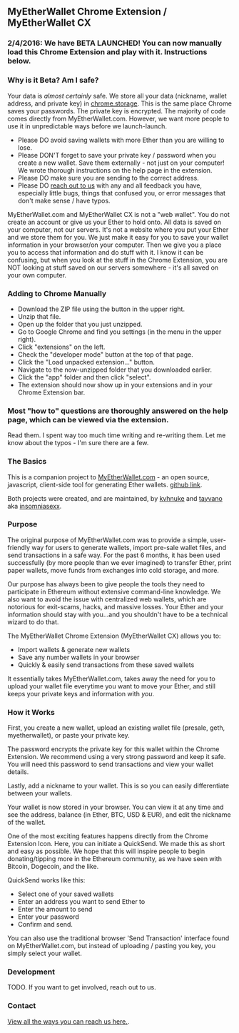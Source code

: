 ## MyEtherWallet Chrome Extension / MyEtherWallet CX

### 2/4/2016: We have BETA LAUNCHED! You can now manually load this Chrome Extension and play with it. Instructions below.

### Why is it Beta? Am I safe?
Your data is *almost certainly* safe. We store all your data (nickname, wallet address, and private key) in [chrome.storage](https://developer.chrome.com/extensions/storage). This is the same place Chrome saves your passwords. The private key is encrypted. The majority of code comes directly from MyEtherWallet.com. However, we want more people to use it in unpredictable ways before we launch-launch.

- Please DO avoid saving wallets with more Ether than you are willing to lose.
- Please DON'T forget to save your private key / password when you create a new wallet. Save them externally - not just on your computer! We wrote thorough instructions on the help page in the extension.
- Please DO make sure you are sending to the correct address.
- Please DO [reach out to us](https://www.myetherwallet.com/#contact) with any and all feedback you have, especially little bugs, things that confused you, or error messages that don't make sense / have typos.

MyEtherWallet.com and MyEtherWallet CX is not a "web wallet". You do not create an account or give us your Ether to hold onto. All data is saved on your computer, not our servers. It's not a website where you put your Ether and we store them for you. We just make it easy for you to save your wallet information in your browser/on your computer. Then we give you a place you to access that information and do stuff with it. I know it can be confusing, but when you look at the stuff in the Chrome Extension, you are NOT looking at stuff saved on our servers somewhere - it's all saved on your own computer.

### Adding to Chrome Manually

- Download the ZIP file using the button in the upper right.
- Unzip that file.
- Open up the folder that you just unzipped.
- Go to Google Chrome and find you settings (in the menu in the upper right).
- Click "extensions" on the left.
- Check the "developer mode" button at the top of that page.
- Click the "Load unpacked extension..." button.
- Navigate to the now-unzipped folder that you downloaded earlier.
- Click the "app" folder and then click "select".
- The extension should now show up in your extensions and in your Chrome Extension bar.

### Most "how to" questions are thoroughly answered on the help page, which can be viewed via the extension.

Read them. I spent way too much time writing and re-writing them. Let me know about the typos - I'm sure there are a few.

### The Basics

This is a companion project to [MyEtherWallet.com](https://www.myetherwallet.com) - an open source, javascript, client-side tool for generating Ether wallets. [github link](https://github.com/kvhnuke/etherwallet).

Both projects were created, and are maintained, by [kvhnuke](https://github.com/kvhnuke) and [tayvano](https://github.com/tayvano) aka [insomniasexx](https://www.reddit.com/user/insomniasexx).

### Purpose

The original purpose of MyEtherWallet.com was to provide a simple, user-friendly way for users to generate wallets, import pre-sale wallet files, and send transactions in a safe way. For the past 6 months, it has been used successfully (by more people than we ever imagined) to transfer Ether, print paper wallets, move funds from exchanges into cold storage, and more.

Our purpose has always been to give people the tools they need to participate in Ethereum without extensive command-line knowledge. We also want to avoid the issue with centralized web wallets, which are notorious for exit-scams, hacks, and massive losses. Your Ether and your information should stay with you...and you shouldn't have to be a technical wizard to do that.

The MyEtherWallet Chrome Extension (MyEtherWallet CX) allows you to:
- Import wallets & generate new wallets
- Save any number wallets in your browser
- Quickly & easily send transactions from these saved wallets

It essentially takes MyEtherWallet.com, takes away the need for you to upload your wallet file everytime you want to move your Ether, and still keeps your private keys and information with *you*.

### How it Works

First, you create a new wallet, upload an existing wallet file (presale, geth, myetherwallet), or paste your private key.

The password encrypts the private key for this wallet within the Chrome Extension. We recommend using a very strong password and keep it safe. You will need this password to send transactions and view your wallet details.

Lastly, add a nickname to your wallet. This is so you can easily differentiate between your wallets.

Your wallet is now stored in your browser. You can view it at any time and see the address, balance (in Ether, BTC, USD & EUR), and edit the nickname of the wallet.

One of the most exciting features happens directly from the Chrome Extension Icon. Here, you can initiate a QuickSend. We made this as short and easy as possible. We hope that this will inspire people to begin donating/tipping more in the Ethereum community, as we have seen with Bitcoin, Dogecoin, and the like.

QuickSend works like this:
- Select one of your saved wallets
- Enter an address you want to send Ether to
- Enter the amount to send
- Enter your password
- Confirm and send.

You can also use the traditional browser 'Send Transaction' interface found on MyEtherWallet.com, but instead of uploading / pasting you key, you simply select your wallet.

### Development
TODO. If you want to get involved, reach out to us.

### Contact
[View all the ways you can reach us here.](https://www.myetherwallet.com/#contact).
